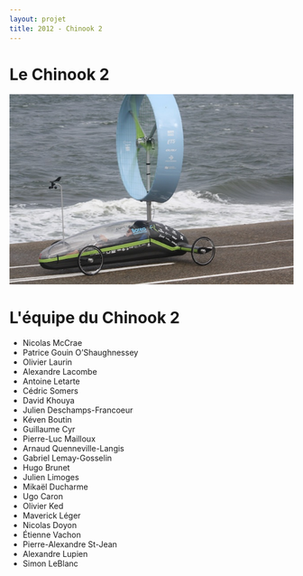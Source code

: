 ```yaml
---
layout: projet
title: 2012 - Chinook 2
---
```


Le Chinook 2
============

![chinook2](pictures/chinook2.jpg)

L'équipe du Chinook 2
=====================

- Nicolas McCrae
- Patrice Gouin O’Shaughnessey
- Olivier Laurin
- Alexandre Lacombe
- Antoine Letarte
- Cédric Somers
- David Khouya
- Julien Deschamps-Francoeur
- Kéven Boutin
- Guillaume Cyr
- Pierre-Luc Mailloux
- Arnaud Quenneville-Langis
- Gabriel Lemay-Gosselin
- Hugo Brunet
- Julien Limoges
- Mikaël Ducharme
- Ugo Caron
- Olivier Ked
- Maverick Léger
- Nicolas Doyon
- Étienne Vachon
- Pierre-Alexandre St-Jean
- Alexandre Lupien
- Simon LeBlanc


